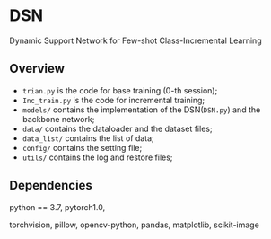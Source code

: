 # DSN
Dynamic Support Network for Few-shot Class-Incremental Learning

## Overview
- `trian.py` is the code for base training (0-th session);
- `Inc_train.py` is the code for incremental training;
- `models/` contains the implementation of the DSN(`DSN.py`) and the backbone network;
- `data/` contains the dataloader and the dataset files;
- `data_list/` contains the list of data;
- `config/` contains the setting file;
- `utils/` contains the log and restore files;


## Dependencies
python == 3.7,
pytorch1.0,

torchvision,
pillow,
opencv-python,
pandas,
matplotlib,
scikit-image

